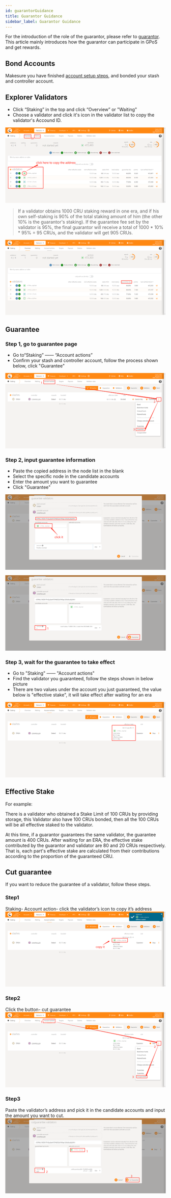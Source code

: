 ```yaml
---
id: guarantorGuidance
title: Guarantor Guidance
sidebar_label: Guarantor Guidance
---
```


For the introduction of the role of the guarantor, please refer to [guarantor](guarantor.md). This article mainly introduces how the guarantor can participate in GPoS and get rewards.

## Bond Accounts
Makesure you have finished [account setup steps](new-bond.md), and bonded your stash and controller account.

## Explorer Validators
* Click “Staking” in the top and click “Overview” or "Waiting"
* Choose a validator and click it's icon in the validator list to copy the validator's Accound ID.

![gua](assets/gpos/copyaddress.png)

> If a validator obtains 1000 CRU staking reward in one era, and if his own self-staking is 90% of the total staking amount of him (the other 10% is the guarantor's staking). If the guarantee fee set by the validator is 95%, the final guarantor will receive a total of 1000 * 10% * 95% = 95 CRUs, and the validator will get 905 CRUs.

![change guaranteefee1](assets/gpos/guranteefee.png)

## Guarantee
### Step 1, go to guarantee page

* Go to“Staking” —— “Account actions”
* Confirm your stash and controller account, follow the process shown below, click "Guarantee"

![gua](assets/gpos/gurantee1.png)

### Step 2, input guarantee information


* Paste the copied address in the node list in the blank
* Select the specific node in the candidate accounts
* Enter the amount you want to guarantee
* Click "Guarantee"

![gua](assets/gpos/gurantee2.png)

![gua](assets/gpos/gurantee3.png)


### Step 3, wait for the guarantee to take effect

* Go to "Staking" —— "Account actions"
* Find the validator you guaranteed, follow the steps shown in below picture
* There are two values under the account you just guaranteed, the value below is "effective stake", it will take effect after waiting for an era

![gua](assets/gpos/effect.png)  

## Effective Stake

For example:

There is a validator who obtained a Stake Limit of 100 CRUs by providing storage, this Validator also have 100 CRUs bonded, then all the 100 CRUs will be all effective staked to the validator.

At this time, if a guarantor guarantees the same validator, the guarantee amount is 400 CRUs. After waiting for an ERA, the effective stake contributed by the guarantor and validator are 80 and 20 CRUs respectively. That is, each part's effective stake are calculated from their contributions according to the proportion of the guaranteed CRU.


## Cut guarantee

If you want to reduce the guarantee of a validator, follow these steps.

### Step1
Staking- Account action- click the validator’s icon to copy it’s address
![gua](assets/gpos/copy.png)

### Step2
Click the button- cut guarantee
![gua](assets/gpos/cut.png)

### Step3
Paste the validator’s address and pick it in the candidate accounts and input the amount you want to cut.
![gua](assets/gpos/cut1.png)

